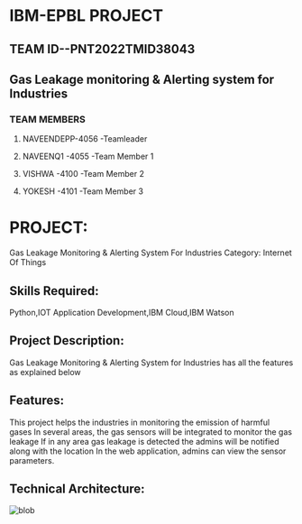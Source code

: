 # IBM-EPBL PROJECT
## TEAM ID--PNT2022TMID38043

## Gas Leakage monitoring &amp; Alerting system for Industries

### TEAM MEMBERS
 
1)  NAVEENDEPP-4056 -Teamleader
 
2)  NAVEENQ1  -4055 -Team Member 1

3)  VISHWA    -4100 -Team Member 2
  
4)  YOKESH    -4101 -Team Member 3

# PROJECT:

Gas Leakage Monitoring & Alerting System For Industries
Category: Internet Of Things

## Skills Required:
Python,IOT Application Development,IBM Cloud,IBM Watson

## Project Description:

Gas Leakage Monitoring & Alerting System for Industries has all the features as explained below



## Features:

This project helps the industries in monitoring the emission of harmful gases
In several areas, the gas sensors will be integrated to monitor the gas leakage
If in any area gas leakage is detected the admins will be notified along with the location
In the web application, admins can view the sensor parameters.

## Technical Architecture:


   
   
  ![blob](https://user-images.githubusercontent.com/106682526/198865163-cc57bc03-ca71-4369-ab62-9954edab50a5.png)

  
  

